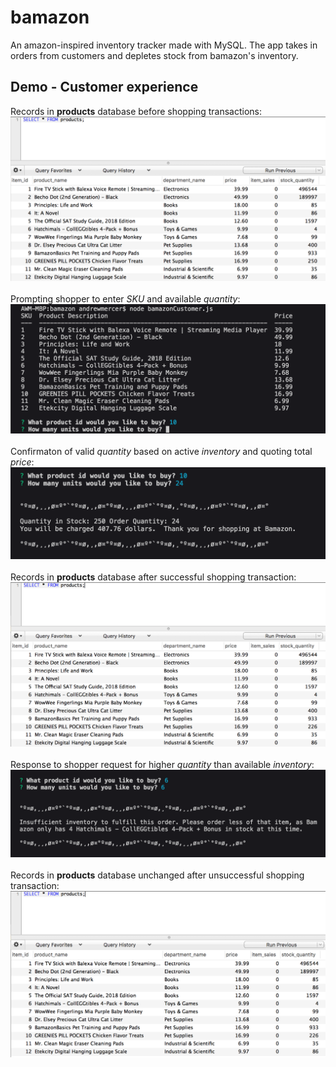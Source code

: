 # bamazon
An amazon-inspired inventory tracker made with MySQL. The app takes in orders from customers and depletes stock from bamazon's inventory.

## Demo - Customer experience
Records in **products** database before shopping transactions:   
![Screenshot](/screenshots/bamazonDemo1.png)
<br />  
Prompting shopper to enter *SKU* and available *quantity*:
![Screenshot](/screenshots/bamazonDemo2.png)
<br />  
Confirmaton of valid *quantity* based on active *inventory* and quoting total *price*:
![Screenshot](/screenshots/bamazonDemo3.png)
<br />  
Records in **products** database after successful shopping transaction:
![Screenshot](/screenshots/bamazonDemo4.png)
<br />  
Response to shopper request for higher *quantity* than available *inventory*:
![Screenshot](/screenshots/bamazonDemo5.png)
<br />  
Records in **products** database unchanged after unsuccessful shopping transaction:
![Screenshot](/screenshots/bamazonDemo6.png)
<br />  
